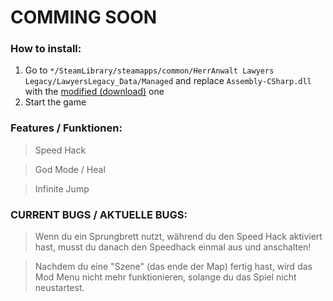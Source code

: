 # COMMING SOON

### How to install:
1. Go to <code>*/SteamLibrary/steamapps/common/HerrAnwalt Lawyers Legacy/LawyersLegacy_Data/Managed</code> and replace <code>Assembly-CSharp.dll</code> with the [modified (download)](https://github.com/mopsfl/dnSpy-codes/raw/main/HerrAnwalt%20Lawyers%20Legacy/Mod%20Menu/Assembly-CSharp.dll) one
2. Start the game

### Features / Funktionen:
> Speed Hack

> God Mode / Heal

> Infinite Jump


### CURRENT BUGS / AKTUELLE BUGS:
> Wenn du ein Sprungbrett nutzt, während du den Speed Hack aktiviert hast, musst du danach den Speedhack einmal aus und anschalten!

> Nachdem du eine "Szene" (das ende der Map) fertig hast, wird das Mod Menu nicht mehr funktionieren, solange du das Spiel nicht neustartest.
